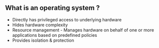 ## What is an operating system ?
- Directly has privileged access to underlying hardware
- Hides hardware complexity
- Resource management - Manages hardware on behalf of one or more applications based on predefined policies
- Provides isolation & protection

